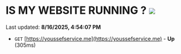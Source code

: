 # IS MY WEBSITE RUNNING ? [![](https://img.shields.io/static/v1?label=Sponsor&message=%E2%9D%A4&logo=GitHub&color=%23fe8e86)](https://github.com/sponsors/Youssef-Lehmam)

Last updated: **8/16/2025, 4:54:07 PM**

- `GET` [https://youssefservice.me](https://youssefservice.me) - **Up** (305ms)
